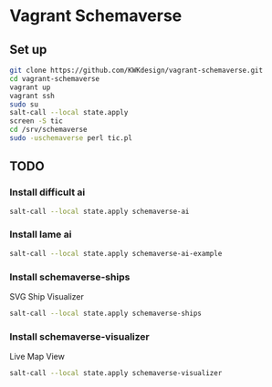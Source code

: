 # Vagrant Schemaverse

## Set up

```bash
git clone https://github.com/KWKdesign/vagrant-schemaverse.git
cd vagrant-schemaverse
vagrant up
vagrant ssh
sudo su
salt-call --local state.apply
screen -S tic
cd /srv/schemaverse
sudo -uschemaverse perl tic.pl
```

## TODO

### Install difficult ai

```bash
salt-call --local state.apply schemaverse-ai
```

### Install lame ai

```bash
salt-call --local state.apply schemaverse-ai-example
```

### Install schemaverse-ships

SVG Ship Visualizer

```bash
salt-call --local state.apply schemaverse-ships
```

### Install schemaverse-visualizer

Live Map View

```bash
salt-call --local state.apply schemaverse-visualizer
```
